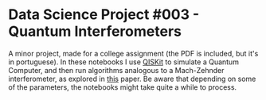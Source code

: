 # Data Science Project #003 - Quantum Interferometers

A minor project, made for a college assignment (the PDF is included, but it's in portuguese). In these notebooks I use [QISKit](https://github.com/QISKit) to simulate a Quantum Computer, and then run algorithms analogous to a Mach-Zehnder interferometer, as explored in [this](https://arxiv.org/abs/1201.5951) paper. Be aware that depending on some of the parameters, the notebooks might take quite a while to process.

